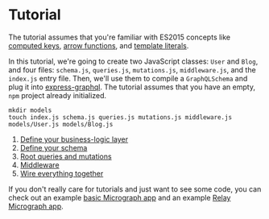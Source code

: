 # Tutorial
The tutorial assumes that you're familiar with ES2015 concepts like [computed keys](https://developer.mozilla.org/en-US/docs/Web/JavaScript/Reference/Operators/Object_initializer#Computed_property_names), [arrow functions](https://developer.mozilla.org/en-US/docs/Web/JavaScript/Guide/Functions#Arrow_functions), and [template literals](https://developer.mozilla.org/en-US/docs/Web/JavaScript/Reference/Template_literals).

In this tutorial, we're going to create two JavaScript classes: `User` and `Blog`, and four files: `schema.js`, `queries.js`, `mutations.js`, `middleware.js`, and the `index.js` entry file. Then, we'll use them to compile a `GraphQLSchema` and plug it into
[express-graphql](https://github.com/graphql/express-graphql). The tutorial assumes that you have an empty, `npm` project already initialized.

```
mkdir models
touch index.js schema.js queries.js mutations.js middleware.js models/User.js models/Blog.js
```

1. [Define your business-logic layer](tutorial/define-business-logic.html)
2. [Define your schema](tutorial/define-the-schema.html)
3. [Root queries and mutations](tutorial/root-queries-and-mutations.html)
4. [Middleware](tutorial/middleware.html)
5. [Wire everything together](tutorial/wire-everything-together.html)

If you don't really care for tutorials and just want to see some code, you can check out an example [basic Micrograph app](https://github.com/dylnslck/micrograph/tree/master/example/basic) and an example [Relay Micrograph app](https://github.com/dylnslck/micrograph/tree/master/example/relay).
